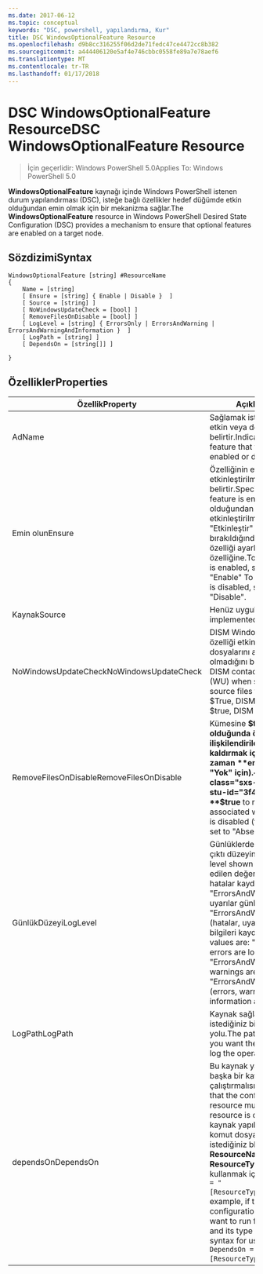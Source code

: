 ```yaml
---
ms.date: 2017-06-12
ms.topic: conceptual
keywords: "DSC, powershell, yapılandırma, Kur"
title: DSC WindowsOptionalFeature Resource
ms.openlocfilehash: d9b8cc316255f06d2de71fedc47ce4472cc8b382
ms.sourcegitcommit: a444406120e5af4e746cbbc0558fe89a7e78aef6
ms.translationtype: MT
ms.contentlocale: tr-TR
ms.lasthandoff: 01/17/2018
---
```

# <a name="dsc-windowsoptionalfeature-resource"></a><span data-ttu-id="3f4db-103">DSC WindowsOptionalFeature Resource</span><span class="sxs-lookup"><span data-stu-id="3f4db-103">DSC WindowsOptionalFeature Resource</span></span>

> <span data-ttu-id="3f4db-104">İçin geçerlidir: Windows PowerShell 5.0</span><span class="sxs-lookup"><span data-stu-id="3f4db-104">Applies To: Windows PowerShell 5.0</span></span>

<span data-ttu-id="3f4db-105">**WindowsOptionalFeature** kaynağı içinde Windows PowerShell istenen durum yapılandırması (DSC), isteğe bağlı özellikler hedef düğümde etkin olduğundan emin olmak için bir mekanizma sağlar.</span><span class="sxs-lookup"><span data-stu-id="3f4db-105">The **WindowsOptionalFeature** resource in Windows PowerShell Desired State Configuration (DSC) provides a mechanism to ensure that optional features are enabled on a target node.</span></span>

## <a name="syntax"></a><span data-ttu-id="3f4db-106">Sözdizimi</span><span class="sxs-lookup"><span data-stu-id="3f4db-106">Syntax</span></span>

```
WindowsOptionalFeature [string] #ResourceName
{
    Name = [string]
    [ Ensure = [string] { Enable | Disable }  ]
    [ Source = [string] ]
    [ NoWindowsUpdateCheck = [bool] ]
    [ RemoveFilesOnDisable = [bool] ]
    [ LogLevel = [string] { ErrorsOnly | ErrorsAndWarning | ErrorsAndWarningAndInformation }  ]
    [ LogPath = [string] ]
    [ DependsOn = [string[]] ]
    
}
```

## <a name="properties"></a><span data-ttu-id="3f4db-107">Özellikler</span><span class="sxs-lookup"><span data-stu-id="3f4db-107">Properties</span></span>

|  <span data-ttu-id="3f4db-108">Özellik</span><span class="sxs-lookup"><span data-stu-id="3f4db-108">Property</span></span>  |  <span data-ttu-id="3f4db-109">Açıklama</span><span class="sxs-lookup"><span data-stu-id="3f4db-109">Description</span></span>   | 
|---|---| 
| <span data-ttu-id="3f4db-110">Ad</span><span class="sxs-lookup"><span data-stu-id="3f4db-110">Name</span></span>| <span data-ttu-id="3f4db-111">Sağlamak istediğiniz özelliğin adını etkin veya devre dışı olduğunu belirtir.</span><span class="sxs-lookup"><span data-stu-id="3f4db-111">Indicates the name of the feature that you want to ensure is enabled or disabled.</span></span>| 
| <span data-ttu-id="3f4db-112">Emin olun</span><span class="sxs-lookup"><span data-stu-id="3f4db-112">Ensure</span></span>| <span data-ttu-id="3f4db-113">Özelliğinin etkinleştirilip etkinleştirilmeyeceğini belirtir.</span><span class="sxs-lookup"><span data-stu-id="3f4db-113">Specifies whether the feature is enabled.</span></span> <span data-ttu-id="3f4db-114">Özellik olduğundan emin olmak için etkinleştirilmişse, Ayarla "Etkinleştir" özelliğini devre dışı bırakıldığından, emin olmak için bu özelliği ayarlayın "Devre dışı bırak" özelliğine.</span><span class="sxs-lookup"><span data-stu-id="3f4db-114">To ensure that the feature is enabled, set this property to "Enable" To ensure that the feature is disabled, set the property to "Disable".</span></span>|
| <span data-ttu-id="3f4db-115">Kaynak</span><span class="sxs-lookup"><span data-stu-id="3f4db-115">Source</span></span>| <span data-ttu-id="3f4db-116">Henüz uygulanmadı.</span><span class="sxs-lookup"><span data-stu-id="3f4db-116">Not implemented.</span></span>|
| <span data-ttu-id="3f4db-117">NoWindowsUpdateCheck</span><span class="sxs-lookup"><span data-stu-id="3f4db-117">NoWindowsUpdateCheck</span></span>| <span data-ttu-id="3f4db-118">DISM Windows Update (WU) bir özelliği etkinleştirmek kaynak dosyalarını ararken kişiler olup olmadığını belirtir.</span><span class="sxs-lookup"><span data-stu-id="3f4db-118">Specifies whether DISM contacts Windows Update (WU) when searching for the source files to enable a feature.</span></span> <span data-ttu-id="3f4db-119">$True, DISM WU başvurun değil.</span><span class="sxs-lookup"><span data-stu-id="3f4db-119">If $true, DISM does not contact WU.</span></span>|
| <span data-ttu-id="3f4db-120">RemoveFilesOnDisable</span><span class="sxs-lookup"><span data-stu-id="3f4db-120">RemoveFilesOnDisable</span></span>| <span data-ttu-id="3f4db-121">Kümesine **$true** devre dışı olduğunda özelliği ile ilişkilendirilen tüm dosyaları kaldırmak için (diğer bir deyişle, zaman **emin olun** ayarlanır "Yok" için).</span><span class="sxs-lookup"><span data-stu-id="3f4db-121">Set to **$true** to remove all files associated with the feature when it is disabled (that is, when **Ensure** is set to "Absent").</span></span>|
| <span data-ttu-id="3f4db-122">GünlükDüzeyi</span><span class="sxs-lookup"><span data-stu-id="3f4db-122">LogLevel</span></span>| <span data-ttu-id="3f4db-123">Günlüklerde gösterilen maksimum çıktı düzeyini.</span><span class="sxs-lookup"><span data-stu-id="3f4db-123">The maximum output level shown in the logs.</span></span> <span data-ttu-id="3f4db-124">Kabul edilen değerler şunlardır: "(yalnızca hatalar kaydedilir) ErrorsOnly", "ErrorsAndWarning" (hatalar ve uyarılar günlüğe kaydedilir) ve "ErrorsAndWarningAndInformation" (hatalar, uyarılar ve hata ayıklama bilgileri kaydedilir).</span><span class="sxs-lookup"><span data-stu-id="3f4db-124">The accepted values are: "ErrorsOnly" (only errors are logged), "ErrorsAndWarning" (errors and warnings are logged), and "ErrorsAndWarningAndInformation" (errors, warnings, and debug information are logged).</span></span>|
| <span data-ttu-id="3f4db-125">LogPath</span><span class="sxs-lookup"><span data-stu-id="3f4db-125">LogPath</span></span>| <span data-ttu-id="3f4db-126">Kaynak sağlayıcısı işlemi oturum istediğiniz bir günlük dosyası yolu.</span><span class="sxs-lookup"><span data-stu-id="3f4db-126">The path to a log file where you want the resource provider to log the operation.</span></span>| 
| <span data-ttu-id="3f4db-127">dependsOn</span><span class="sxs-lookup"><span data-stu-id="3f4db-127">DependsOn</span></span>| <span data-ttu-id="3f4db-128">Bu kaynak yapılandırılmadan önce başka bir kaynak yapılandırmasını çalıştırmalısınız belirtir.</span><span class="sxs-lookup"><span data-stu-id="3f4db-128">Specifies that the configuration of another resource must run before this resource is configured.</span></span> <span data-ttu-id="3f4db-129">Örneğin, kaynak yapılandırması Kimliğini komut dosyası çalıştırmak istediğiniz bloğu ilk ise __ResourceName__ ve türünü __ResourceType__, bu özelliği kullanmak için sözdizimi `DependsOn = "[ResourceType]ResourceName"`.</span><span class="sxs-lookup"><span data-stu-id="3f4db-129">For example, if the ID of the resource configuration script block that you want to run first is __ResourceName__ and its type is __ResourceType__, the syntax for using this property is `DependsOn = "[ResourceType]ResourceName"`.</span></span>| 
 



